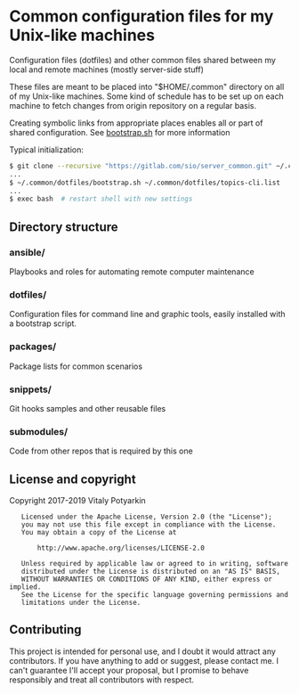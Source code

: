 # Common configuration files for my Unix-like machines

Configuration files (dotfiles) and other common files shared between
my local and remote machines (mostly server-side stuff)

These files are meant to be placed into "$HOME/.common" directory on all of
my Unix-like machines. Some kind of schedule has to be set up on each machine
to fetch changes from origin repository on a regular basis.

Creating symbolic links from appropriate places enables all or
part of shared configuration. See [bootstrap.sh](dotfiles/bootstrap.sh) for more
information

Typical initialization:

```sh
$ git clone --recursive "https://gitlab.com/sio/server_common.git" ~/.common
...
$ ~/.common/dotfiles/bootstrap.sh ~/.common/dotfiles/topics-cli.list
...
$ exec bash  # restart shell with new settings
```


## Directory structure

### ansible/

Playbooks and roles for automating remote computer maintenance

### dotfiles/

Configuration files for command line and graphic tools, easily installed with a
bootstrap script.

### packages/

Package lists for common scenarios

### snippets/

Git hooks samples and other reusable files

### submodules/

Code from other repos that is required by this one


## License and copyright

Copyright 2017-2019 Vitaly Potyarkin

```
   Licensed under the Apache License, Version 2.0 (the "License");
   you may not use this file except in compliance with the License.
   You may obtain a copy of the License at

       http://www.apache.org/licenses/LICENSE-2.0

   Unless required by applicable law or agreed to in writing, software
   distributed under the License is distributed on an "AS IS" BASIS,
   WITHOUT WARRANTIES OR CONDITIONS OF ANY KIND, either express or implied.
   See the License for the specific language governing permissions and
   limitations under the License.
```


## Contributing

This project is intended for personal use, and I doubt it would attract any
contributors. If you have anything to add or suggest, please contact me.
I can't guarantee I'll accept your proposal, but I promise to behave
responsibly and treat all contributors with respect.
